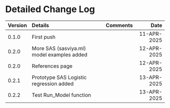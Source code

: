 # Detailed Change Log



|**Version** | **Details** | **Comments** |**Date**|
|:-------|:--------|:---------|----:|
|0.1.0|First push| | 11-APR-2025|
|0.2.0|More SAS (sasviya.ml) model examples added| | 12-APR-2025|
|0.2.0|References page| | 12-APR-2025|
|0.2.1|Prototype SAS Logistic regression added| | 13-APR-2025|
|0.2.2|Test Run_Model function| | 13-APR-2025|